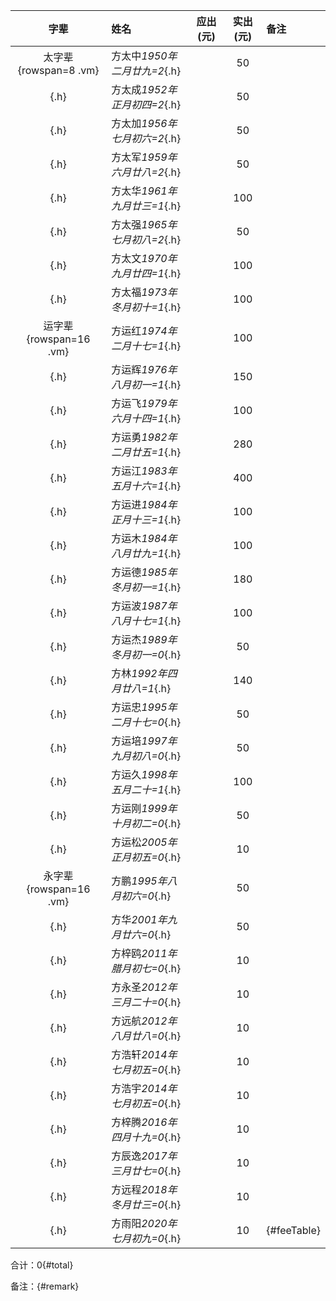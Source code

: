 |字辈|姓名|应出(元)|实出(元)|备注|
|:-:|:-|:-:|:-:|:-|
|太字辈{rowspan=8 .vm}|方太中*1950年二月廿九=2*{.h}||50||
|{.h}|方太成*1952年正月初四=2*{.h}||50||
|{.h}|方太加*1956年七月初六=2*{.h}||50||
|{.h}|方太军*1959年六月廿八=2*{.h}||50||
|{.h}|方太华*1961年九月廿三=1*{.h}||100||
|{.h}|方太强*1965年七月初八=2*{.h}||50||
|{.h}|方太文*1970年九月廿四=1*{.h}||100||
|{.h}|方太福*1973年冬月初十=1*{.h}||100||
|运字辈{rowspan=16 .vm}|方运红*1974年二月十七=1*{.h}||100||
|{.h}|方运辉*1976年八月初一=1*{.h}||150||
|{.h}|方运飞*1979年六月十四=1*{.h}||100||
|{.h}|方运勇*1982年二月廿五=1*{.h}||280||
|{.h}|方运江*1983年五月十六=1*{.h}||400||
|{.h}|方运进*1984年正月十三=1*{.h}||100||
|{.h}|方运木*1984年八月廿九=1*{.h}||100||
|{.h}|方运德*1985年冬月初一=1*{.h}||180||
|{.h}|方运波*1987年八月十七=1*{.h}||100||
|{.h}|方运杰*1989年冬月初一=0*{.h}||50||
|{.h}|方林*1992年四月廿八=1*{.h}||140||
|{.h}|方运忠*1995年二月十七=0*{.h}||50||
|{.h}|方运培*1997年九月初八=0*{.h}||50||
|{.h}|方运久*1998年五月二十=1*{.h}||100||
|{.h}|方运刚*1999年十月初二=0*{.h}||50||
|{.h}|方运松*2005年正月初五=0*{.h}||10||
|永字辈{rowspan=16 .vm}|方鹏*1995年八月初六=0*{.h}||50||
|{.h}|方华*2001年九月廿六=0*{.h}||50||
|{.h}|方梓鸥*2011年腊月初七=0*{.h}||10||
|{.h}|方永圣*2012年三月二十=0*{.h}||10||
|{.h}|方远航*2012年八月廿八=0*{.h}||10||
|{.h}|方浩轩*2014年七月初五=0*{.h}||10||
|{.h}|方浩宇*2014年七月初五=0*{.h}||10||
|{.h}|方梓腾*2016年四月十九=0*{.h}||10||
|{.h}|方辰逸*2017年三月廿七=0*{.h}||10||
|{.h}|方远程*2018年冬月廿三=0*{.h}||10||
|{.h}|方雨阳*2020年七月初九=0*{.h}||10|{#feeTable}|

合计：0{#total}

备注：{#remark}

<script>
var sum = updateTable(2020);
$('#total').html(`合计: ${sum}元`);
$('#remark').html(`去年剩余：200元，合计：${sum+200}元`);
</script>
